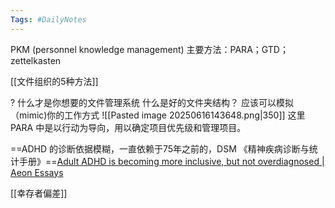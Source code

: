 ```yaml
---
Tags: #DailyNotes 
---
```


PKM (personnel knowledge management)
	主要方法：PARA；GTD；zettelkasten

[[文件组织的5种方法]]


 ? 什么才是你想要的文件管理系统
	 什么是好的文件夹结构？ 应该可以模拟（mimic)你的工作方式
	 ![[Pasted image 20250616143648.png|350]]
这里PARA 中是以行动为导向，用以确定项目优先级和管理项目。





==ADHD 的诊断依据模糊，一直依赖于75年之前的，DSM 《精神疾病诊断与统计手册》==[Adult ADHD is becoming more inclusive, but not overdiagnosed \| Aeon Essays](https://aeon.co/essays/adult-adhd-is-becoming-more-inclusive-but-not-overdiagnosed?utm_source=rss-feed)




[[幸存者偏差]]
